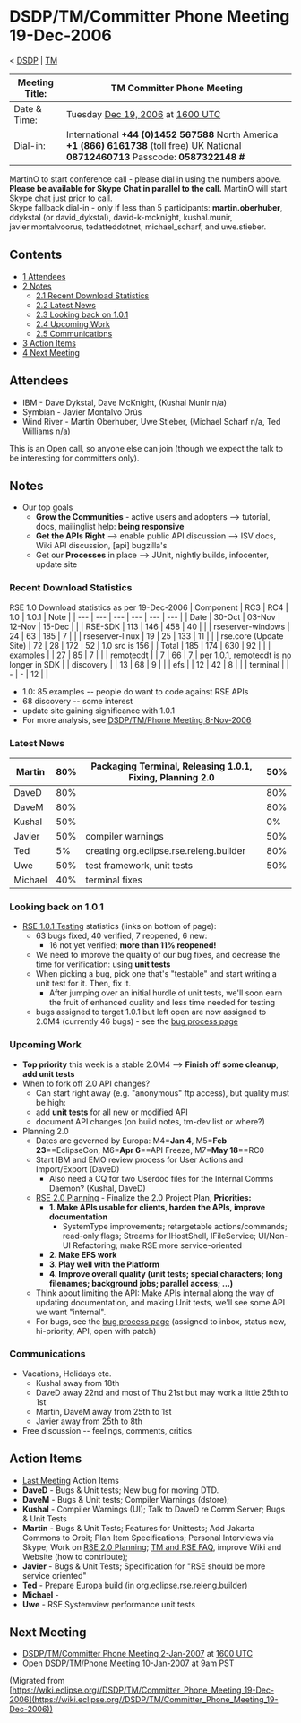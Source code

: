 

DSDP/TM/Committer Phone Meeting 19-Dec-2006
===========================================

< [DSDP](https://wiki.eclipse.org/DSDP "DSDP")‎ | [TM](./TM "DSDP/TM")

| Meeting Title: | **TM Committer Phone Meeting** |
| --- | --- |
| Date & Time: | Tuesday [Dec 19, 2006](./index.php?title=Dec_19,_2006&action=edit&redlink=1 "Dec 19, 2006 (page does not exist)") at [1600 UTC](http://www.timeanddate.com/worldclock/meetingdetails.html?year=2006&month=12&day=19&hour=16&min=00&sec=0&p1=224&p2=159&p3=250&p4=136&p5=223&iv=1800) |
| Dial-in: | International **+44 (0)1452 567588**   North America **+1 (866) 6161738** (toll free)   UK National **08712460713**   Passcode: **0587322148 #** |

MartinO to start conference call - please dial in using the numbers above.  
**Please be available for Skype Chat in parallel to the call.** MartinO will start Skype chat just prior to call.  
Skype fallback dial-in - only if less than 5 participants: **martin.oberhuber**, ddykstal (or david\_dykstal), david-k-mcknight, kushal.munir, javier.montalvoorus, tedatteddotnet, michael\_scharf, and uwe.stieber.  

Contents
--------

*   [1 Attendees](#Attendees)
*   [2 Notes](#Notes)
    *   [2.1 Recent Download Statistics](#Recent-Download-Statistics)
    *   [2.2 Latest News](#Latest-News)
    *   [2.3 Looking back on 1.0.1](#Looking-back-on-1.0.1)
    *   [2.4 Upcoming Work](#Upcoming-Work)
    *   [2.5 Communications](#Communications)
*   [3 Action Items](#Action-Items)
*   [4 Next Meeting](#Next-Meeting)

Attendees
---------

*   IBM - Dave Dykstal, Dave McKnight, (Kushal Munir n/a)
*   Symbian - Javier Montalvo Orús
*   Wind River - Martin Oberhuber, Uwe Stieber, (Michael Scharf n/a, Ted Williams n/a)

This is an Open call, so anyone else can join (though we expect the talk to be interesting for committers only).

Notes
-----

*   Our top goals
    *   **Grow the Communities** \- active users and adopters --> tutorial, docs, mailinglist help: **being responsive**
    *   **Get the APIs Right** --\> enable public API discussion --> ISV docs, Wiki API discussion, \[api\] bugzilla's
    *   Get our **Processes** in place --> JUnit, nightly builds, infocenter, update site

### Recent Download Statistics

RSE 1.0 Download statistics as per 19-Dec-2006
| Component | RC3 | RC4 | 1.0 | 1.0.1 | Note |
| --- | --- | --- | --- | --- | --- |
| Date | 30-Oct | 03-Nov | 12-Nov | 15-Dec |  |
| RSE-SDK | 113 | 146 | 458 | 40 |  |
| rseserver-windows | 24 | 63 | 185 | 7 |  |
| rseserver-linux | 19 | 25 | 133 | 11 |  |
| rse.core (Update Site) | 72 | 28 | 172 | 52 | 1.0 src is 156 |
| Total | 185 | 174 | 630 | 92 |  |
| examples |  | 27 | 85 | 7 |  |
| remotecdt |  | 7 | 66 | 7 | per 1.0.1, remotecdt is no longer in SDK |
| discovery |  | 13 | 68 | 9 |  |
| efs |  | 12 | 42 | 8 |  |
| terminal |  | - | - | 12 |  |

*   1.0: 85 examples -- people do want to code against RSE APIs
*   68 discovery -- some interest
*   update site gaining significance with 1.0.1
*   For more analysis, see [DSDP/TM/Phone Meeting 8-Nov-2006](./Phone_Meeting_8-Nov-2006 "DSDP/TM/Phone Meeting 8-Nov-2006")

### Latest News

| Martin | 80% | Packaging Terminal, Releasing 1.0.1, Fixing, Planning 2.0 | 50% |
| --- | --- | --- | --- |
| DaveD | 80% |  | 80% |
| DaveM | 80% |  | 80% |
| Kushal | 50% |  | 0% |
| Javier | 50% | compiler warnings | 50% |
| Ted | 5% | creating org.eclipse.rse.releng.builder | 80% |
| Uwe | 50% | test framework, unit tests | 50% |
| Michael | 40% | terminal fixes |  |

### Looking back on 1.0.1

*   [RSE 1.0.1 Testing](./RSE_1.0.1_Testing "RSE 1.0.1 Testing") statistics (links on bottom of page):
    *   63 bugs fixed, 40 verified, 7 reopened, 6 new:
        *   16 not yet verified; **more than 11% reopened!**
    *   We need to improve the quality of our bug fixes, and decrease the time for verification: using **unit tests**
    *   When picking a bug, pick one that's "testable" and start writing a unit test for it. Then, fix it.
        *   After jumping over an initial hurdle of unit tests, we'll soon earn the fruit of enhanced quality and less time needed for testing
    *   bugs assigned to target 1.0.1 but left open are now assigned to 2.0M4 (currently 46 bugs) - see the [bug process page](https://www.eclipse.org/dsdp/tm/development/bug_process.php)

### Upcoming Work

*   **Top priority** this week is a stable 2.0M4 --> **Finish off some cleanup**, **add unit tests**
*   When to fork off 2.0 API changes?
    *   Can start right away (e.g. "anonymous" ftp access), but quality must be high:
    *   add **unit tests** for all new or modified API
    *   document API changes (on build notes, tm-dev list or where?)
*   Planning 2.0
    *   Dates are governed by Europa: M4=**Jan 4**, M5=**Feb 23**==EclipseCon, M6=**Apr 6**==API Freeze, M7=**May 18**==RC0
    *   Start IBM and EMO review process for User Actions and Import/Export (DaveD)
        *   Also need a CQ for two Userdoc files for the Internal Comms Daemon? (Kushal, DaveD)
    *   [RSE 2.0 Planning](./RSE_2.0_Planning "RSE 2.0 Planning") \- Finalize the 2.0 Project Plan, **Priorities:**
        *   **1\. Make APIs usable for clients, harden the APIs, improve documentation**
            *   SystemType improvements; retargetable actions/commands; read-only flags; Streams for IHostShell, IFileService; UI/Non-UI Refactoring; make RSE more service-oriented
        *   **2\. Make EFS work**
        *   **3\. Play well with the Platform**
        *   **4\. Improve overall quality (unit tests; special characters; long filenames; background jobs; parallel access; ...)**
    *   Think about limiting the API: Make APIs internal along the way of updating documentation, and making Unit tests, we'll see some API we want "internal".
    *   For bugs, see the [bug process page](https://www.eclipse.org/dsdp/tm/development/bug_process.php) (assigned to inbox, status new, hi-priority, API, open with patch)

### Communications

*   Vacations, Holidays etc.
    *   Kushal away from 18th
    *   DaveD away 22nd and most of Thu 21st but may work a little 25th to 1st
    *   Martin, DaveM away from 25th to 1st
    *   Javier away from 25th to 8th
*   Free discussion -- feelings, comments, critics

Action Items
------------

*   [Last Meeting](./Committer_Phone_Meeting_12-Dec-2006#Action_Items "DSDP/TM/Committer Phone Meeting 12-Dec-2006") Action Items
*   **DaveD** \- Bugs & Unit tests; New bug for moving DTD.
*   **DaveM** \- Bugs & Unit tests; Compiler Warnings (dstore);
*   **Kushal** \- Compiler Warnings (UI); Talk to DaveD re Comm Server; Bugs & Unit Tests
*   **Martin** \- Bugs & Unit Tests; Features for Unittests; Add Jakarta Commons to Orbit; Plan Item Specifications; Personal Interviews via Skype; Work on [RSE 2.0 Planning](./RSE_2.0_Planning "RSE 2.0 Planning"); [TM and RSE FAQ](./TM_and_RSE_FAQ "TM and RSE FAQ"), improve Wiki and Website (how to contribute);
*   **Javier** \- Bugs & Unit Tests; Specification for "RSE should be more service oriented"
*   **Ted** \- Prepare Europa build (in org.eclipse.rse.releng.builder)
*   **Michael** -
*   **Uwe** \- RSE Systemview performance unit tests

Next Meeting
------------

*   [DSDP/TM/Committer Phone Meeting 2-Jan-2007](./Committer_Phone_Meeting_2-Jan-2007 "DSDP/TM/Committer Phone Meeting 2-Jan-2007") at [1600 UTC](http://www.timeanddate.com/worldclock/meetingdetails.html?year=2007&month=1&day=2hour=16&min=00&sec=0&p1=224&p2=159&p3=250&p4=136&p5=223&iv=1800)
*   Open [DSDP/TM/Phone Meeting 10-Jan-2007](./Phone_Meeting_10-Jan-2007 "DSDP/TM/Phone Meeting 10-Jan-2007") at 9am PST


(Migrated from [https://wiki.eclipse.org//DSDP/TM/Committer_Phone_Meeting_19-Dec-2006](https://wiki.eclipse.org//DSDP/TM/Committer_Phone_Meeting_19-Dec-2006))